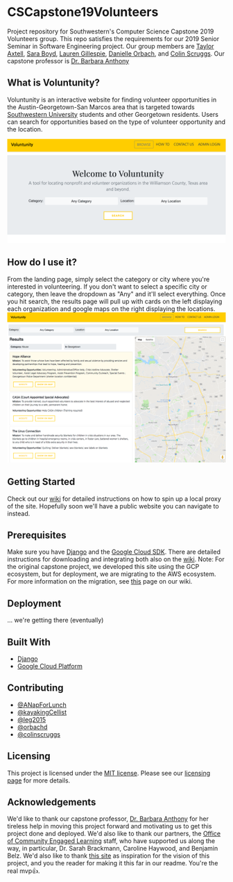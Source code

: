 # CSCapstone19Volunteers
Project repository for Southwestern's Computer Science Capstone 2019 Volunteers group. This repo satisfies the requirements for our 2019 Senior Seminar in Software Engineering project. Our group members are [Taylor Axtell](https://github.com/ANapForLunch), [Sara Boyd](https://github.com/kayakingCellist), [Lauren Gillespie](https://github.com/leg2015), [Danielle Orbach](https://github.com/orbachd), and [Colin Scruggs](https://github.com/colinscruggs). Our capstone professor is [Dr. Barbara Anthony](https://github.com/anthonybsouthwestern)

## What is Voluntunity?
Voluntunity is an interactive website for finding volunteer opportunities in the Austin-Georgetown-San Marcos area that is targeted towards [Southwestern University](www.southwestern.edu "Southwestern Homepage") students and other Georgetown residents. Users can search for opportunities based on the type of volunteer opportunity and the location.

![Voluntunity landing page](https://github.com/leg2015/CSCapstone19Volunteers/blob/master/voluntunity_landing.png "Voluntunity landing page")

## How do I use it?
From the landing page, simply select the category or city where you're interested in volunteering. If you don't want to select a specific city or category, then leave the dropdown as "Any" and it'll select everything. Once you hit search, the results page will pull up with cards on the left displaying each organization and google maps on the right displaying the locations.
![Voluntunity results page](https://github.com/leg2015/CSCapstone19Volunteers/blob/master/voluntunity_results.png)

## Getting Started
Check out our [wiki](https://github.com/leg2015/CSCapstone19Volunteers/wiki) for detailed instructions on how to spin up a local proxy of the site. Hopefully soon we'll have a public website you can navigate to instead.

## Prerequisites
Make sure you have [Django](https://www.djangoproject.com/start/) and the [Google Cloud SDK](https://cloud.google.com/sdk/). There are detailed instructions for downloading and integrating both also on the [wiki](https://github.com/leg2015/CSCapstone19Volunteers/wiki). Note: For the original capstone project, we developed this site using the GCP ecosystem, but for deployment, we are migrating to the AWS ecosystem. For more information on the migration, see [this](https://github.com/leg2015/CSCapstone19Volunteers/wiki/GCP--to--AWS-Migration) page on our wiki.

## Deployment
... we're getting there (eventually)

## Built With
- [Django](https://www.djangoproject.com/start/)
- [Google Cloud Platform](https://cloud.google.com/sdk/)

## Contributing
* [@ANapForLunch](https://github.com/ANapForLunch)
* [@kayakingCellist](https://github.com/kayakingCellist)
* [@leg2015](https://github.com/leg2015)
* [@orbachd](https://github.com/orbachd)
* [@colinscruggs](https://github.com/colinscruggs)

## Licensing
This project is licensed under the [MIT license](https://opensource.org/licenses/MIT). Please see our [licensing page](https://github.com/leg2015/CSCapstone19Volunteers/blob/master/LICENSE) for more details.

## Acknowledgements
We'd like to thank our capstone professor, [Dr. Barbara Anthony](https://github.com/anthonybsouthwestern) for her tireless help in moving this project forward and motivating us to get this project done and deployed. We'd also like to thank our partners, the [Office of Community Engaged Learning](https://www.southwestern.edu/community-engaged-learning/) staff, who have supported us along the way, in particular, Dr. Sarah Brackmann, Caroline Haywood, and Benjamin Belz. We'd also like to thank [this site](https://www.youtube.com/watch?v=dQw4w9WgXcQ) as inspiration for the vision of this project, and you the reader for making it this far in our readme. You're the real mvp👍.
